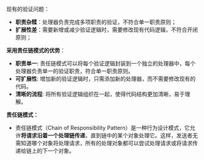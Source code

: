 现有的验证问题：
- **职责杂糅**：处理器负责完成多项职责的验证，不符合单一职责原则；
- **扩展性差**：需要新增或减少验证逻辑时，需要修改现有代码逻辑，不符合开闭原则；

**采用责任链模式的优势**：
- **职责单一**: 责任链模式可以将每个验证逻辑封装到一个独立的处理器中，每个处理器负责单一的验证职责，符合单一职责原则。
- **可扩展性**: 增加新的验证逻辑时，只需添加新的处理器，而不需要修改现有的代码。
- **清晰的流程**: 将所有验证逻辑组织在一起，使得代码结构更加清晰，易于理解。

**责任链模式：**
- 责任链模式（Chain of Responsibility Pattern）是一种行为设计模式，它允许**将请求沿着一个处理链传递**，直到链中的某个对象处理它。这样，发送者无需知道哪个对象将处理请求，所有的处理对象都可以尝试处理请求或将请求传递给链上的下一个对象。